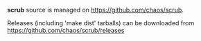 **scrub** source is managed on https://github.com/chaos/scrub.

Releases (including 'make dist' tarballs) can be downloaded from
https://github.com/chaos/scrub/releases